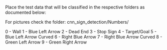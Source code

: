 Place the test data that will be classified in the respective folders as documented below:

For pictures check the folder:  cnn_sign_detection/Numbers/

0 - Wall
1 - Blue Left Arrow
2 - Dead End
3 - Stop Sign
4 - Target/Goal
5 - Blue Left Arrow Curved
6 - Right Blue Arrow
7 - Right Blue Arrow Curved
8 - Green Left Arrow
9 - Green Right Arrow

